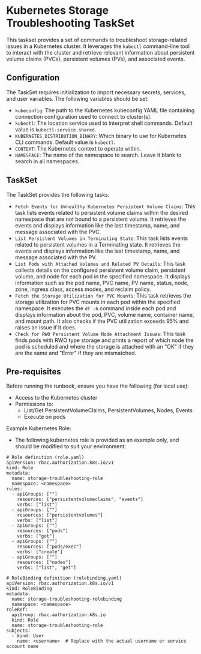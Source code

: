 # Kubernetes Storage Troubleshooting TaskSet

This taskset provides a set of commands to troubleshoot storage-related issues in a Kubernetes cluster. It leverages the `kubectl` command-line tool to interact with the cluster and retrieve relevant information about persistent volume claims (PVCs), persistent volumes (PVs), and associated events.


## Configuration

The TaskSet requires initialization to import necessary secrets, services, and user variables. The following variables should be set:

- `kubeconfig`: The path to the Kubernetes kubeconfig YAML file containing connection configuration used to connect to cluster(s).
- `kubectl`: The location service used to interpret shell commands. Default value is `kubectl-service.shared`.
- `KUBERNETES_DISTRIBUTION_BINARY`: Which binary to use for Kubernetes CLI commands. Default value is `kubectl`.
- `CONTEXT`: The Kubernetes context to operate within.
- `NAMESPACE`: The name of the namespace to search. Leave it blank to search in all namespaces.

## TaskSet

The TaskSet provides the following tasks:

- `Fetch Events for Unhealthy Kubernetes Persistent Volume Claims`: This task lists events related to persistent volume claims within the desired namespace that are not bound to a persistent volume. It retrieves the events and displays information like the last timestamp, name, and message associated with the PVC.
- `List Persistent Volumes in Terminating State`: This task lists events related to persistent volumes in a Terminating state. It retrieves the events and displays information like the last timestamp, name, and message associated with the PV.
- `List Pods with Attached Volumes and Related PV Details`: This task collects details on the configured persistent volume claim, persistent volume, and node for each pod in the specified namespace. It displays information such as the pod name, PVC name, PV name, status, node, zone, ingress class, access modes, and reclaim policy.
- `Fetch the Storage Utilization for PVC Mounts`: This task retrieves the storage utilization for PVC mounts in each pod within the specified namespace. It executes the `df -h` command inside each pod and displays information about the pod, PVC, volume name, container name, and mount path. It also checks if the PVC utilization exceeds 95% and raises an issue if it does.
- `Check for RWO Persistent Volume Node Attachment Issues`: This task finds pods with RWO type storage and prints a report of which node the pod is scheduled and where the storage is attached with an "OK" if they are the same and "Error" if they are mismatched. 

## Pre-requisites

Before running the runbook, ensure you have the following (for local use):

- Access to the Kubernetes cluster
- Permissions to: 
    - List/Get PersistentVolumeClaims, PersistentVolumes, Nodes, Events
    - Execute on pods

Example Kubernetes Role: 
- The following kubernetes role is provided as an example only, and should be modified to suit your environment: 
```
# Role definition (role.yaml)
apiVersion: rbac.authorization.k8s.io/v1
kind: Role
metadata:
  name: storage-troubleshooting-role
  namespace: <namespace>
rules:
  - apiGroups: [""]
    resources: ["persistentvolumeclaims", "events"]
    verbs: ["list"]
  - apiGroups: [""]
    resources: ["persistentvolumes"]
    verbs: ["list"]
  - apiGroups: [""]
    resources: ["pods"]
    verbs: ["get"]
  - apiGroups: [""]
    resources: ["pods/exec"]
    verbs: ["create"]
  - apiGroups: [""]
    resources: ["nodes"]
    verbs: ["list", "get"]

# RoleBinding definition (rolebinding.yaml)
apiVersion: rbac.authorization.k8s.io/v1
kind: RoleBinding
metadata:
  name: storage-troubleshooting-rolebinding
  namespace: <namespace>
roleRef:
  apiGroup: rbac.authorization.k8s.io
  kind: Role
  name: storage-troubleshooting-role
subjects:
  - kind: User
    name: <username>  # Replace with the actual username or service account name

```


